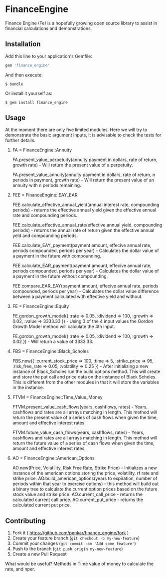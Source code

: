 # FinanceEngine

Finance Engine (Fe) is a hopefully growing open source library to assist in financial calculations and demonstrations.

## Installation

Add this line to your application's Gemfile:

```ruby
gem 'finance_engine'
```

And then execute:

    $ bundle

Or install it yourself as:

    $ gem install finance_engine

## Usage

At the moment there are only five limited modules. Here we will try to demonstrate the basic argument inputs, it is advisable to check the tests for further details.

1) FA = FinanceEngine::Annuity

	FA.present_value_perpetuity(annuity payment in dollars, rate of return, growth rate) - Will return the present value of a perpetuity.

	FA.present_value_annuity(annuity payment in dollars, rate of return, n periods in payment, growth rate) - Will return the present value of an annuity with n periods remaining.

2) FEE = FinanceEngine::EAY_EAR

	FEE.calculate_effective_annual_yield(annual interest rate, compounding periods) - returns the effective annual yield given the effective annual rate and compounding periods.

	FEE.calculate_effective_annual_rate(effective annual yield, compounding periods) - returns the annual rate of return given the effective annual yeld and compounding periods.

	FEE.calculate_EAY_payment(payment amount, effecive annual rate, periods compounded, periods per year) - Calculates the dollar value of a payment in the future with compounding. 

	FEE.calculate_EAR_payment(payment amount, effecive annual rate, periods compounded, periods per year) - Calculates the dollar value of a payment in the future without compounding.
 
	FEE.compare_EAR_EAY(payment amount, effecive annual rate, periods compounded, periods per year) - Calculates the dollar value difference between a payment calculated with effective yield and without.

3) FE = FinanceEngine::Equity

	FE.gordon_growth_model({ :rate => 0.05, :dividend => 100, :growth => 0.02, :value => 3333.33 }) - Using 3 of the 4 input values the Gordon Growth Model method will calculate the 4th input. 

	FE.gordon_growth_model({ :rate => 0.05, :dividend => 100, :growth => 0.02 }) - Will return a value of 3333.33.

4) FBS = FinanceEngine::Black_Scholes

	FBS.new({ :current_stock_price => 100, :time => 5, :strike_price => 95, :risk_free_rate => 0.05, :volatility => 0.25 }) - After initializing a new instance of Black_Scholes run the build options method. This will create and store the put call and price data on the instance of Black Scholes. This is different from the other modules in that it will store the variables in the instance.

5) FTVM = FinanceEngine::Time_Value_Money

	FTVM.present_value_cash_flows(years, cashflows, rates) - Years, cashflows and rates are all arrays matching in length. This method will return the present value of a series of cash flows when given the time, amount and effective interest rates.

	FTVM.future_value_cash_flows(years, cashflows, rates) - Years, cashflows and rates are all arrays matching in length. This method will return the future value of a series of cash flows when given the time, amount and effective interest rates.

6) AO = FinanceEngine::American_Options

	AO.new(Price, Volatility, Risk Free Rate, Strike Price) - Initializes a new instance of the american options storing the price, volatility, rf rate and strike price.
	AO.build_american_options(years to expiration, number of periods within that year to exercise options) - this method will build out a binary tree to calculate the current option prices based on the future stock value and strike price.
	AO.current_call_price - returns the calculated current call price.
	AO.current_put_price - returns the calculated current put price.




## Contributing

1. Fork it ( https://github.com/penkar/finance_engine/fork )
2. Create your feature branch (`git checkout -b my-new-feature`)
3. Commit your changes (`git commit -am 'Add some feature'`)
4. Push to the branch (`git push origin my-new-feature`)
5. Create a new Pull Request

What would be useful? Methods in Time value of money to calculate the rate, and nper.